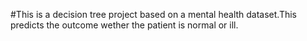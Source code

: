 #This is a decision tree project based on a mental health dataset.This predicts the outcome wether the patient is normal or ill.
